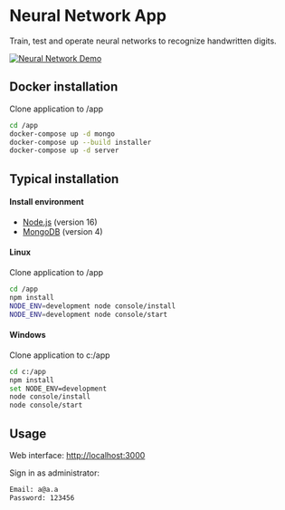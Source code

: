 # Neural Network App
 
Train, test and operate neural networks to recognize handwritten digits. 

[![Neural Network Demo](doc/screen-01.png)](http://nervebit.com/neural-net)

## Docker installation

Clone application to /app
```sh
cd /app
docker-compose up -d mongo
docker-compose up --build installer
docker-compose up -d server
```

## Typical installation

#### Install environment
- [Node.js](https://nodejs.org) (version 16)
- [MongoDB](https://www.mongodb.com/download-center/community) (version 4)

#### Linux
Clone application to /app
```sh
cd /app
npm install
NODE_ENV=development node console/install
NODE_ENV=development node console/start
```

#### Windows
Clone application to c:/app
```sh
cd c:/app
npm install
set NODE_ENV=development
node console/install
node console/start
```

## Usage

Web interface: [http://localhost:3000](http://localhost:3000)

Sign in as administrator:
```sh
Email: a@a.a
Password: 123456
```